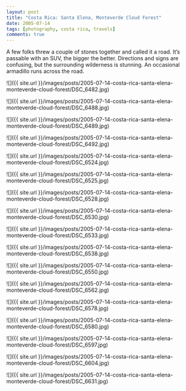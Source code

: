 ```yaml
---
layout: post
title: "Costa Rica: Santa Elena, Monteverde Cloud Forest"
date: 2005-07-14
tags: [photography, costa rica, travels]
comments: true
---
```

A few folks threw a couple of stones together and called it a road. It’s passable with an SUV, the bigger the better. Directions and signs are confusing, but the surrounding wilderness is stunning. An occasional armadillo runs across the road.

![]({{ site.url }}/images/posts/2005-07-14-costa-rica-santa-elena-monteverde-cloud-forest/DSC_6482.jpg)

![]({{ site.url }}/images/posts/2005-07-14-costa-rica-santa-elena-monteverde-cloud-forest/DSC_6488.jpg)

![]({{ site.url }}/images/posts/2005-07-14-costa-rica-santa-elena-monteverde-cloud-forest/DSC_6489.jpg)

![]({{ site.url }}/images/posts/2005-07-14-costa-rica-santa-elena-monteverde-cloud-forest/DSC_6492.jpg)

![]({{ site.url }}/images/posts/2005-07-14-costa-rica-santa-elena-monteverde-cloud-forest/DSC_6524.jpg)

![]({{ site.url }}/images/posts/2005-07-14-costa-rica-santa-elena-monteverde-cloud-forest/DSC_6525.jpg)

![]({{ site.url }}/images/posts/2005-07-14-costa-rica-santa-elena-monteverde-cloud-forest/DSC_6528.jpg)

![]({{ site.url }}/images/posts/2005-07-14-costa-rica-santa-elena-monteverde-cloud-forest/DSC_6530.jpg)

![]({{ site.url }}/images/posts/2005-07-14-costa-rica-santa-elena-monteverde-cloud-forest/DSC_6533.jpg)

![]({{ site.url }}/images/posts/2005-07-14-costa-rica-santa-elena-monteverde-cloud-forest/DSC_6538.jpg)

![]({{ site.url }}/images/posts/2005-07-14-costa-rica-santa-elena-monteverde-cloud-forest/DSC_6550.jpg)

![]({{ site.url }}/images/posts/2005-07-14-costa-rica-santa-elena-monteverde-cloud-forest/DSC_6562.jpg)

![]({{ site.url }}/images/posts/2005-07-14-costa-rica-santa-elena-monteverde-cloud-forest/DSC_6578.jpg)

![]({{ site.url }}/images/posts/2005-07-14-costa-rica-santa-elena-monteverde-cloud-forest/DSC_6580.jpg)

![]({{ site.url }}/images/posts/2005-07-14-costa-rica-santa-elena-monteverde-cloud-forest/DSC_6597.jpg)

![]({{ site.url }}/images/posts/2005-07-14-costa-rica-santa-elena-monteverde-cloud-forest/DSC_6604.jpg)

![]({{ site.url }}/images/posts/2005-07-14-costa-rica-santa-elena-monteverde-cloud-forest/DSC_6631.jpg)
